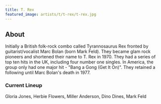 ```yaml
---
title: T. Rex
featured_image: artists/t/t-rex/t-rex.jpg
---
```

## About

Initially a British folk-rock combo called Tyrannosaurus Rex fronted by guitarist/vocalist Marc Bolan (born Mark Feld). They became glam rock pioneers and shortened their name to T. Rex in 1970. They had a series of top ten hits in the UK, including four number one singles. In America, the group only had one major hit - "Bang a Gong (Get It On)". They retained a following until Marc Bolan's death in 1977. 

### Current Lineup

Gloria Jones, Herbie Flowers, Miller Anderson, Dino Dines, Mark Feld

